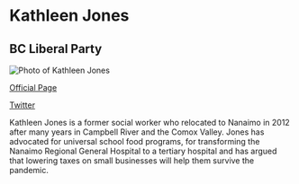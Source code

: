 # Kathleen Jones

## BC Liberal Party

![Photo of Kathleen Jones](images/image15.png)

[Official Page](https://www.bcliberals.com/team/kathleen-jones/)

[Twitter](https://twitter.com/KathleenNanaimo)

Kathleen Jones is a former social worker who relocated to Nanaimo in 2012 after many years in Campbell River and the Comox Valley. Jones has advocated for universal school food programs, for transforming the Nanaimo Regional General Hospital to a tertiary hospital and has argued that lowering taxes on small businesses will help them survive the pandemic. 
